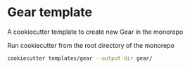 # Gear template

A cookiecutter template to create new Gear in the monorepo

Run cookiecutter from the root directory of the monorepo

```bash
cookiecutter templates/gear --output-dir gear/
```